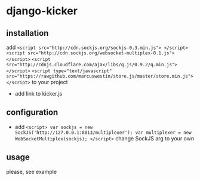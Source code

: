 django-kicker
=============

installation
------------
add 
    `<script src="http://cdn.sockjs.org/sockjs-0.3.min.js"> </script>`
    `<script src="http://cdn.sockjs.org/websocket-multiplex-0.1.js"></script>`
    `<script src="http://cdnjs.cloudflare.com/ajax/libs/q.js/0.9.2/q.min.js"> </script>`
    `<script type="text/javascript" src="https://rawgithub.com/marcuswestin/store.js/master/store.min.js"></script>`
to your project
- add link to kicker.js

configuration
------------

- add 
    `<script>
        var sockjs = new SockJS('http://127.0.0.1:8013/multiplexer');
        var multiplexer = new WebSocketMultiplex(sockjs);
    </script>` change SockJS arg to your own

usage
-----

please, see example
